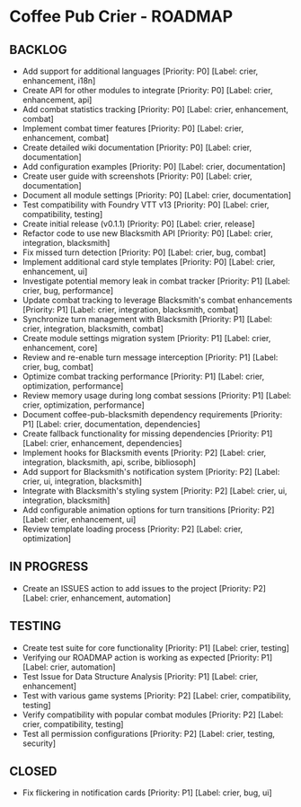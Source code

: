 # Coffee Pub Crier - ROADMAP

## BACKLOG
- Add support for additional languages [Priority: P0] [Label: crier, enhancement, i18n]
- Create API for other modules to integrate [Priority: P0] [Label: crier, enhancement, api]
- Add combat statistics tracking [Priority: P0] [Label: crier, enhancement, combat]
- Implement combat timer features [Priority: P0] [Label: crier, enhancement, combat]
- Create detailed wiki documentation [Priority: P0] [Label: crier, documentation]
- Add configuration examples [Priority: P0] [Label: crier, documentation]
- Create user guide with screenshots [Priority: P0] [Label: crier, documentation]
- Document all module settings [Priority: P0] [Label: crier, documentation]
- Test compatibility with Foundry VTT v13 [Priority: P0] [Label: crier, compatibility, testing]
- Create initial release (v0.1.1) [Priority: P0] [Label: crier, release]
- Refactor code to use new Blacksmith API [Priority: P0] [Label: crier, integration, blacksmith]
- Fix missed turn detection [Priority: P0] [Label: crier, bug, combat]
- Implement additional card style templates [Priority: P0] [Label: crier, enhancement, ui]
- Investigate potential memory leak in combat tracker [Priority: P1] [Label: crier, bug, performance]
- Update combat tracking to leverage Blacksmith's combat enhancements [Priority: P1] [Label: crier, integration, blacksmith, combat]
- Synchronize turn management with Blacksmith [Priority: P1] [Label: crier, integration, blacksmith, combat]
- Create module settings migration system [Priority: P1] [Label: crier, enhancement, core]
- Review and re-enable turn message interception [Priority: P1] [Label: crier, bug, combat]
- Optimize combat tracking performance [Priority: P1] [Label: crier, optimization, performance]
- Review memory usage during long combat sessions [Priority: P1] [Label: crier, optimization, performance]
- Document coffee-pub-blacksmith dependency requirements [Priority: P1] [Label: crier, documentation, dependencies]
- Create fallback functionality for missing dependencies [Priority: P1] [Label: crier, enhancement, dependencies]
- Implement hooks for Blacksmith events [Priority: P2] [Label: crier, integration, blacksmith, api, scribe, bibliosoph]
- Add support for Blacksmith's notification system [Priority: P2] [Label: crier, ui, integration, blacksmith]
- Integrate with Blacksmith's styling system [Priority: P2] [Label: crier, ui, integration, blacksmith]
- Add configurable animation options for turn transitions [Priority: P2] [Label: crier, enhancement, ui]
- Review template loading process [Priority: P2] [Label: crier, optimization]

## IN PROGRESS
- Create an ISSUES action to add issues to the project [Priority: P2] [Label: crier, enhancement, automation]

## TESTING
- Create test suite for core functionality [Priority: P1] [Label: crier, testing]
- Verifying our ROADMAP action is working as expected [Priority: P1] [Label: crier, automation]
- Test Issue for Data Structure Analysis [Priority: P1] [Label: crier, enhancement]
- Test with various game systems [Priority: P2] [Label: crier, compatibility, testing]
- Verify compatibility with popular combat modules [Priority: P2] [Label: crier, compatibility, testing]
- Test all permission configurations [Priority: P2] [Label: crier, testing, security]

## CLOSED
- Fix flickering in notification cards [Priority: P1] [Label: crier, bug, ui]

